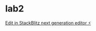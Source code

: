 # lab2

[Edit in StackBlitz next generation editor ⚡️](https://stackblitz.com/~/github.com/adetayoadeyemi/lab2)